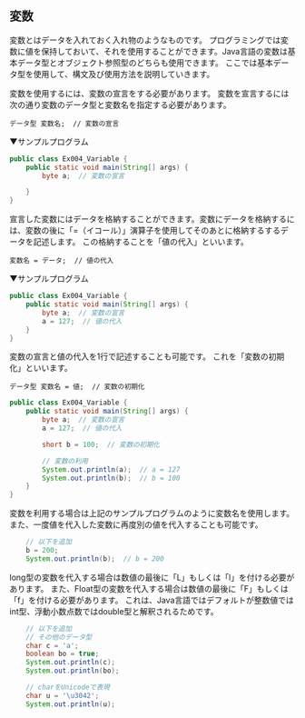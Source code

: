 ## 変数
変数とはデータを入れておく入れ物のようなものです。
プログラミングでは変数に値を保持しておいて、それを使用することができます。Java言語の変数は基本データ型とオブジェクト参照型のどちらも使用できます。
ここでは基本データ型を使用して、構文及び使用方法を説明していきます。

変数を使用するには、変数の宣言をする必要があります。
変数を宣言するには次の通り変数のデータ型と変数名を指定する必要があります。

```syntax
データ型 変数名;  // 変数の宣言
```

▼サンプルプログラム

```java
public class Ex004_Variable {
	public static void main(String[] args) {
		byte a;  // 変数の宣言

	}
}
```

宣言した変数にはデータを格納することができます。変数にデータを格納するには、変数の後に「=（イコール）」演算子を使用してそのあとに格納するするデータを記述します。
この格納することを「値の代入」といいます。

```syntax
変数名 = データ;  // 値の代入
```

▼サンプルプログラム

```java
public class Ex004_Variable {
	public static void main(String[] args) {
		byte a;  // 変数の宣言
		a = 127;  // 値の代入
	}
}
```

変数の宣言と値の代入を1行で記述することも可能です。
これを「変数の初期化」といいます。

```syntax
データ型 変数名 = 値;  // 変数の初期化
```

```java
public class Ex004_Variable {
	public static void main(String[] args) {
		byte a;  // 変数の宣言
		a = 127;  // 値の代入

		short b = 100;  // 変数の初期化

		// 変数の利用
		System.out.println(a);  // a = 127
		System.out.println(b);  // b = 100
	}
}
```

変数を利用する場合は上記のサンプルプログラムのように変数名を使用します。
また、一度値を代入した変数に再度別の値を代入することも可能です。

```java
	// 以下を追加
	b = 200;
	System.out.println(b);  // b = 200
```

long型の変数を代入する場合は数値の最後に「L」もしくは「l」を付ける必要があります。
また、Float型の変数を代入する場合は数値の最後に「F」もしくは「f」を付ける必要があります。
これは、Java言語ではデフォルトが整数値ではint型、浮動小数点数ではdouble型と解釈されるためです。

```java
	// 以下を追加
	// その他のデータ型
	char c = 'a';
	boolean bo = true;
	System.out.println(c);
	System.out.println(bo);

	// charをUnicodeで表現
	char u = '\u3042';
	System.out.println(u);
```


